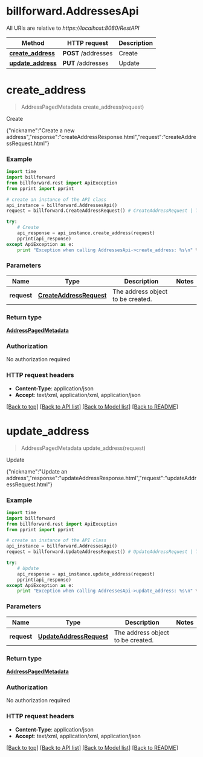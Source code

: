 # billforward.AddressesApi

All URIs are relative to *https://localhost:8080/RestAPI*

Method | HTTP request | Description
------------- | ------------- | -------------
[**create_address**](AddressesApi.md#create_address) | **POST** /addresses | Create
[**update_address**](AddressesApi.md#update_address) | **PUT** /addresses | Update


# **create_address**
> AddressPagedMetadata create_address(request)

Create

{\"nickname\":\"Create a new address\",\"response\":\"createAddressResponse.html\",\"request\":\"createAddressRequest.html\"}

### Example 
```python
import time
import billforward
from billforward.rest import ApiException
from pprint import pprint

# create an instance of the API class
api_instance = billforward.AddressesApi()
request = billforward.CreateAddressRequest() # CreateAddressRequest | The address object to be created.

try: 
    # Create
    api_response = api_instance.create_address(request)
    pprint(api_response)
except ApiException as e:
    print "Exception when calling AddressesApi->create_address: %s\n" % e
```

### Parameters

Name | Type | Description  | Notes
------------- | ------------- | ------------- | -------------
 **request** | [**CreateAddressRequest**](CreateAddressRequest.md)| The address object to be created. | 

### Return type

[**AddressPagedMetadata**](AddressPagedMetadata.md)

### Authorization

No authorization required

### HTTP request headers

 - **Content-Type**: application/json
 - **Accept**: text/xml, application/xml, application/json

[[Back to top]](#) [[Back to API list]](../README.md#documentation-for-api-endpoints) [[Back to Model list]](../README.md#documentation-for-models) [[Back to README]](../README.md)

# **update_address**
> AddressPagedMetadata update_address(request)

Update

{\"nickname\":\"Update an address\",\"response\":\"updateAddressResponse.html\",\"request\":\"updateAddressRequest.html\"}

### Example 
```python
import time
import billforward
from billforward.rest import ApiException
from pprint import pprint

# create an instance of the API class
api_instance = billforward.AddressesApi()
request = billforward.UpdateAddressRequest() # UpdateAddressRequest | The address object to be created.

try: 
    # Update
    api_response = api_instance.update_address(request)
    pprint(api_response)
except ApiException as e:
    print "Exception when calling AddressesApi->update_address: %s\n" % e
```

### Parameters

Name | Type | Description  | Notes
------------- | ------------- | ------------- | -------------
 **request** | [**UpdateAddressRequest**](UpdateAddressRequest.md)| The address object to be created. | 

### Return type

[**AddressPagedMetadata**](AddressPagedMetadata.md)

### Authorization

No authorization required

### HTTP request headers

 - **Content-Type**: application/json
 - **Accept**: text/xml, application/xml, application/json

[[Back to top]](#) [[Back to API list]](../README.md#documentation-for-api-endpoints) [[Back to Model list]](../README.md#documentation-for-models) [[Back to README]](../README.md)

